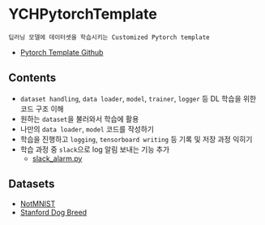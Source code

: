 # YCHPytorchTemplate
```Plain text
딥러닝 모델에 데이터셋을 학습시키는 Customized Pytorch template
```
- [Pytorch Template Github](https://github.com/victoresque/pytorch-template)

## Contents
- `dataset handling`, `data loader`, `model`, `trainer`, `logger` 등 DL 학습을 위한 코드 구조 이해
- 원하는 `dataset`을 불러와서 학습에 활용
- 나만의 `data loader`, `model` 코드를 작성하기
- 학습을 진행하고 `logging`, `tensorboard writing` 등 기록 및 저장 과정 익히기
- 학습 과정 중 `slack`으로 log 알림 보내는 기능 추가
  - [slack_alarm.py](./slack_alarm.py)

## Datasets
- [NotMNIST](http://yaroslavvb.blogspot.com/2011/09/notmnist-dataset.html)
- [Stanford Dog Breed](http://vision.stanford.edu/aditya86/ImageNetDogs/main.html)